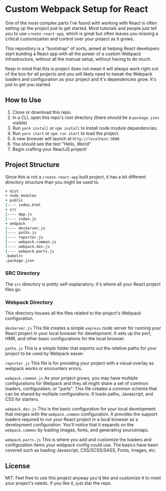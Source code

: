 # Custom Webpack Setup for React

One of the most complex parts I've found with working with React is often setting up the project just to get started. 
Most tutorials and people just tell you to use `create-react-app`, which is great but often leaves you missing a critical 
customization and control over your project as it grows.

This repository is a "bootstrap" of sorts, aimed at helping React developers start building a React app with all the power of a custom Webpack infrastructure, without 
all the manual setup, without having to do much.

Keep in mind that this is project does not mean it will always work right out of the box for all projects and you will likely need to tweak the 
Webpack loaders and configuration as your project and it's dependencies grow. It's just to get you started.

## How to Use

1. Clone or download this repo.
2. In a CLI, open this repo's root directory (there should be a `package.json` visible)
3. Run `yarn install` or `npm install` to install node module dependencies.
4. Run `yarn start` or `npm run start` to load the project.
5. A new browser will launch at `http://localhost:3000`
6. You should see the text "Hello, World"
7. Begin crafting your ReactJS project!

## Project Structure

Since this is not a `create-react-app` built project, it has a bit different directory structure than you might be used to. 

```bash
+ dist
+ node_modules
+ public
|---- index.html
+ src
|---- App.js
|---- index.js
+ webpack
|---- devServer.js
|---- paths.js
|---- reporter.js
|---- webpack.common.js
|---- webpack.dev.js
|---- webpack.parts.js
.babelrc
.package.json
```

### SRC Directory
The `src` directory is pretty self-explanatory; it's where all your React project files go.

### Webpack Directory

This directory houses all the files related to the project's Webpack configuration.

`devServer.js`
This file creates a simple `express` node server for running your React project in your local browser for development. It sets up the port, HMR, and other basic configurations for
the local browser.

`paths.js`
This is a simple folder that exports out the relative paths for your project to be used by Webpack easier.

`reporter.js`
This file is for providing your project with a visual overlay as webpack works or encounters errors.

`webpack.common.js`
As your project grows, you may have multiple configurations for Webpack and they all might share a set of common loaders, configuration, or "parts". This file
creates a common scheme that can be shared by multiple configurations. It loads paths, Javascript, and CSS for starters.

`webpack.dev.js`
This is the basic configuration for your local development that merges with the `webpack.common` configuration. It provides the support loaders required
to run your React project in a local browser as a development configuration. You'll notice that it expands on the `webpack.common` by loading images, fonts, and generating sourcemaps.

`webpack.parts.js`
This is where you add and customize the loaders and configuration items your webpack config could use. The basics have been covered such as loading Javascript, CSS/SCSS/SASS, Fonts, Images, etc.

## License

MIT. Feel free to use this project anyway you'd like and customize it to meet your project's needs. If you like it, just star the repo.